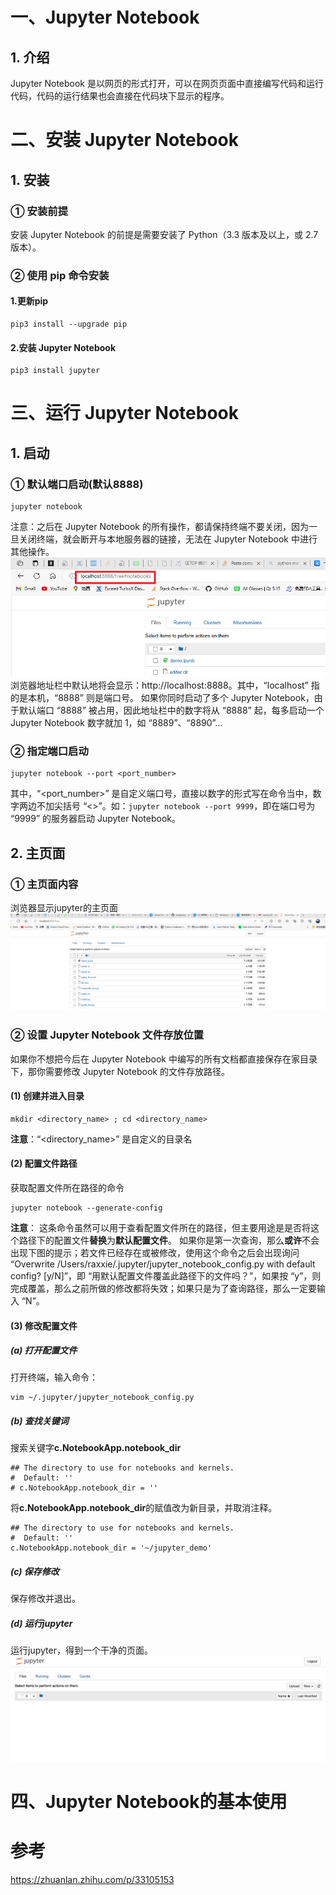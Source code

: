 # 一、Jupyter Notebook
## 1. 介绍
Jupyter Notebook 是以网页的形式打开，可以在网页页面中直接编写代码和运行代码，代码的运行结果也会直接在代码块下显示的程序。
# 二、安装 Jupyter Notebook
## 1. 安装
### ① 安装前提
安装 Jupyter Notebook 的前提是需要安装了 Python（3.3 版本及以上，或 2.7 版本）。
### ② 使用 pip 命令安装
#### 1.更新pip
```
pip3 install --upgrade pip
```
#### 2.安装 Jupyter Notebook
```
pip3 install jupyter
```
# 三、运行 Jupyter Notebook
## 1. 启动
### ① 默认端口启动(默认8888)
```
jupyter notebook
```

注意：之后在 Jupyter Notebook 的所有操作，都请保持终端不要关闭，因为一旦关闭终端，就会断开与本地服务器的链接，无法在 Jupyter Notebook 中进行其他操作。
![Brower](./image/brower.png "Brower")
浏览器地址栏中默认地将会显示：http://localhost:8888。其中，“localhost” 指的是本机，“8888” 则是端口号。
如果你同时启动了多个 Jupyter Notebook，由于默认端口 “8888” 被占用，因此地址栏中的数字将从 “8888” 起，每多启动一个 Jupyter Notebook 数字就加 1，如 “8889”、“8890”…
### ② 指定端口启动
```
jupyter notebook --port <port_number>
```
其中，“<port_number>” 是自定义端口号，直接以数字的形式写在命令当中，数字两边不加尖括号 “<>”。如：`jupyter notebook --port 9999`，即在端口号为 “9999” 的服务器启动 Jupyter Notebook。
## 2. 主页面
### ① 主页面内容
浏览器显示jupyter的主页面
![jupyter](./image/jupyter.png "jupyter")
### ② 设置 Jupyter Notebook 文件存放位置
如果你不想把今后在 Jupyter Notebook 中编写的所有文档都直接保存在家目录下，那你需要修改 Jupyter Notebook 的文件存放路径。
#### (1) 创建并进入目录
```
mkdir <directory_name> ; cd <directory_name>
```
**注意**：“<directory_name>” 是自定义的目录名
#### (2) 配置文件路径
获取配置文件所在路径的命令
```
jupyter notebook --generate-config
```
**注意**： 这条命令虽然可以用于查看配置文件所在的路径，但主要用途是是否将这个路径下的配置文件**替换**为**默认配置文件**。 如果你是第一次查询，那么**或许**不会出现下图的提示；若文件已经存在或被修改，使用这个命令之后会出现询问 “Overwrite /Users/raxxie/.jupyter/jupyter_notebook_config.py with default config? [y/N]”，即 “用默认配置文件覆盖此路径下的文件吗？”，如果按 “y”，则完成覆盖，那么之前所做的修改都将失效；如果只是为了查询路径，那么一定要输入 “N”。
#### (3) 修改配置文件
##### (a) 打开配置文件
打开终端，输入命令：
```
vim ~/.jupyter/jupyter_notebook_config.py
```
##### (b) 查找关键词
搜索关键字**c.NotebookApp.notebook_dir**
```
## The directory to use for notebooks and kernels.
#  Default: ''
# c.NotebookApp.notebook_dir = ''
```
将**c.NotebookApp.notebook_dir**的赋值改为新目录，并取消注释。
```
## The directory to use for notebooks and kernels.
#  Default: ''
c.NotebookApp.notebook_dir = '~/jupyter_demo'
```
##### (c) 保存修改
保存修改并退出。
##### (d) 运行jupyter
运行jupyter，得到一个干净的页面。
![new_jupyter](./image/new_jupyter.png "new_jupyter")
# 四、Jupyter Notebook的基本使用
# 参考
https://zhuanlan.zhihu.com/p/33105153